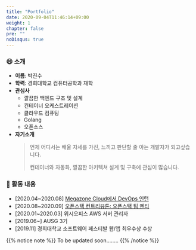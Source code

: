 ```yaml
---
title: "Portfolio"
date: 2020-09-04T11:46:14+09:00
weight: 1
chapter: false
pre: ""
noDisqus: true
---
```


### 😄 소개

* **이름**: 박진수
* **학력**: 경희대학교 컴퓨터공학과 재학
* **관심사**
  * 깔끔한 백엔드 구조 및 설계
  * 컨테이너 오케스트레이션
  * 클라우드 컴퓨팅
  * Golang
  * 오픈소스
* **자기소개**
  > 언제 어디서는 배울 자세를 가진, 느끼고 판단할 줄 아는 개발자가 되고싶습니다.
  >
  > 컨테이너와 자동화, 깔끔한 아키텍쳐 설계 및 구축에 관심이 많습니다.

### 🥅 활동 내용

* [2020.04~2020.08] [Megazone Cloud에서 DevOps 인턴](/experiences/megazone-cloud)
* [2020.08~2020.09] [오픈스택 컨트리뷰톤: 오픈스택 팀 멘티](/experiences/open-source/open-source-contributhon-2020)
* [2020.01~2020.03] 위시오피스 AWS 서버 관리자
* [2019.06~] AUSG 3기
* [2019.11] 경희대학교 소프트웨어 페스티발 웹/앱 최우수상 수상
  
{{% notice note %}}
To be updated soon........
{{% /notice %}}

